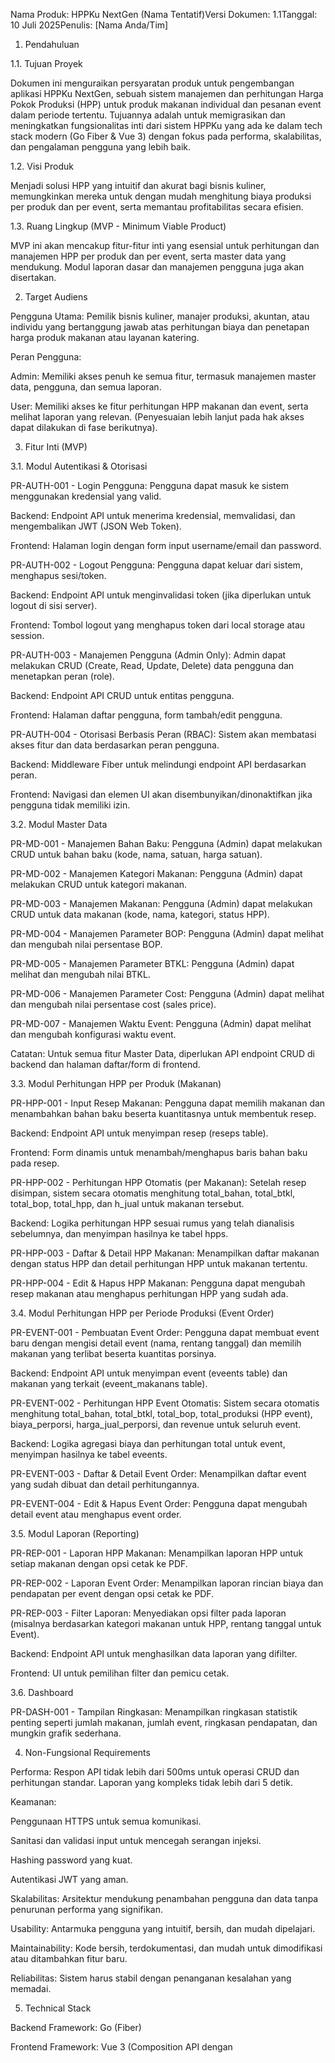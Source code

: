 Nama Produk: HPPKu NextGen (Nama Tentatif)Versi Dokumen: 1.1Tanggal: 10 Juli 2025Penulis: [Nama Anda/Tim]

1. Pendahuluan



1.1. Tujuan Proyek

Dokumen ini menguraikan persyaratan produk untuk pengembangan aplikasi HPPKu NextGen, sebuah sistem manajemen dan perhitungan Harga Pokok Produksi (HPP) untuk produk makanan individual dan pesanan event dalam periode tertentu. Tujuannya adalah untuk memigrasikan dan meningkatkan fungsionalitas inti dari sistem HPPKu yang ada ke dalam tech stack modern (Go Fiber & Vue 3) dengan fokus pada performa, skalabilitas, dan pengalaman pengguna yang lebih baik.

1.2. Visi Produk

Menjadi solusi HPP yang intuitif dan akurat bagi bisnis kuliner, memungkinkan mereka untuk dengan mudah menghitung biaya produksi per produk dan per event, serta memantau profitabilitas secara efisien.

1.3. Ruang Lingkup (MVP - Minimum Viable Product)

MVP ini akan mencakup fitur-fitur inti yang esensial untuk perhitungan dan manajemen HPP per produk dan per event, serta master data yang mendukung. Modul laporan dasar dan manajemen pengguna juga akan disertakan.

2. Target Audiens



Pengguna Utama: Pemilik bisnis kuliner, manajer produksi, akuntan, atau individu yang bertanggung jawab atas perhitungan biaya dan penetapan harga produk makanan atau layanan katering.

Peran Pengguna:

Admin: Memiliki akses penuh ke semua fitur, termasuk manajemen master data, pengguna, dan semua laporan.

User: Memiliki akses ke fitur perhitungan HPP makanan dan event, serta melihat laporan yang relevan. (Penyesuaian lebih lanjut pada hak akses dapat dilakukan di fase berikutnya).

3. Fitur Inti (MVP)

3.1. Modul Autentikasi & Otorisasi



PR-AUTH-001 - Login Pengguna: Pengguna dapat masuk ke sistem menggunakan kredensial yang valid.

Backend: Endpoint API untuk menerima kredensial, memvalidasi, dan mengembalikan JWT (JSON Web Token).

Frontend: Halaman login dengan form input username/email dan password.

PR-AUTH-002 - Logout Pengguna: Pengguna dapat keluar dari sistem, menghapus sesi/token.

Backend: Endpoint API untuk menginvalidasi token (jika diperlukan untuk logout di sisi server).

Frontend: Tombol logout yang menghapus token dari local storage atau session.

PR-AUTH-003 - Manajemen Pengguna (Admin Only): Admin dapat melakukan CRUD (Create, Read, Update, Delete) data pengguna dan menetapkan peran (role).

Backend: Endpoint API CRUD untuk entitas pengguna.

Frontend: Halaman daftar pengguna, form tambah/edit pengguna.

PR-AUTH-004 - Otorisasi Berbasis Peran (RBAC): Sistem akan membatasi akses fitur dan data berdasarkan peran pengguna.

Backend: Middleware Fiber untuk melindungi endpoint API berdasarkan peran.

Frontend: Navigasi dan elemen UI akan disembunyikan/dinonaktifkan jika pengguna tidak memiliki izin.

3.2. Modul Master Data



PR-MD-001 - Manajemen Bahan Baku: Pengguna (Admin) dapat melakukan CRUD untuk bahan baku (kode, nama, satuan, harga satuan).

PR-MD-002 - Manajemen Kategori Makanan: Pengguna (Admin) dapat melakukan CRUD untuk kategori makanan.

PR-MD-003 - Manajemen Makanan: Pengguna (Admin) dapat melakukan CRUD untuk data makanan (kode, nama, kategori, status HPP).

PR-MD-004 - Manajemen Parameter BOP: Pengguna (Admin) dapat melihat dan mengubah nilai persentase BOP.

PR-MD-005 - Manajemen Parameter BTKL: Pengguna (Admin) dapat melihat dan mengubah nilai BTKL.

PR-MD-006 - Manajemen Parameter Cost: Pengguna (Admin) dapat melihat dan mengubah nilai persentase cost (sales price).

PR-MD-007 - Manajemen Waktu Event: Pengguna (Admin) dapat melihat dan mengubah konfigurasi waktu event.

Catatan: Untuk semua fitur Master Data, diperlukan API endpoint CRUD di backend dan halaman daftar/form di frontend.

3.3. Modul Perhitungan HPP per Produk (Makanan)



PR-HPP-001 - Input Resep Makanan: Pengguna dapat memilih makanan dan menambahkan bahan baku beserta kuantitasnya untuk membentuk resep.

Backend: Endpoint API untuk menyimpan resep (reseps table).

Frontend: Form dinamis untuk menambah/menghapus baris bahan baku pada resep.

PR-HPP-002 - Perhitungan HPP Otomatis (per Makanan): Setelah resep disimpan, sistem secara otomatis menghitung total_bahan, total_btkl, total_bop, total_hpp, dan h_jual untuk makanan tersebut.

Backend: Logika perhitungan HPP sesuai rumus yang telah dianalisis sebelumnya, dan menyimpan hasilnya ke tabel hpps.

PR-HPP-003 - Daftar & Detail HPP Makanan: Menampilkan daftar makanan dengan status HPP dan detail perhitungan HPP untuk makanan tertentu.

PR-HPP-004 - Edit & Hapus HPP Makanan: Pengguna dapat mengubah resep makanan atau menghapus perhitungan HPP yang sudah ada.

3.4. Modul Perhitungan HPP per Periode Produksi (Event Order)



PR-EVENT-001 - Pembuatan Event Order: Pengguna dapat membuat event baru dengan mengisi detail event (nama, rentang tanggal) dan memilih makanan yang terlibat beserta kuantitas porsinya.

Backend: Endpoint API untuk menyimpan event (eveents table) dan makanan yang terkait (eveent_makanans table).

PR-EVENT-002 - Perhitungan HPP Event Otomatis: Sistem secara otomatis menghitung total_bahan, total_btkl, total_bop, total_produksi (HPP event), biaya_perporsi, harga_jual_perporsi, dan revenue untuk seluruh event.

Backend: Logika agregasi biaya dan perhitungan total untuk event, menyimpan hasilnya ke tabel eveents.

PR-EVENT-003 - Daftar & Detail Event Order: Menampilkan daftar event yang sudah dibuat dan detail perhitungannya.

PR-EVENT-004 - Edit & Hapus Event Order: Pengguna dapat mengubah detail event atau menghapus event order.

3.5. Modul Laporan (Reporting)



PR-REP-001 - Laporan HPP Makanan: Menampilkan laporan HPP untuk setiap makanan dengan opsi cetak ke PDF.

PR-REP-002 - Laporan Event Order: Menampilkan laporan rincian biaya dan pendapatan per event dengan opsi cetak ke PDF.

PR-REP-003 - Filter Laporan: Menyediakan opsi filter pada laporan (misalnya berdasarkan kategori makanan untuk HPP, rentang tanggal untuk Event).

Backend: Endpoint API untuk menghasilkan data laporan yang difilter.

Frontend: UI untuk pemilihan filter dan pemicu cetak.

3.6. Dashboard



PR-DASH-001 - Tampilan Ringkasan: Menampilkan ringkasan statistik penting seperti jumlah makanan, jumlah event, ringkasan pendapatan, dan mungkin grafik sederhana.

4. Non-Fungsional Requirements



Performa: Respon API tidak lebih dari 500ms untuk operasi CRUD dan perhitungan standar. Laporan yang kompleks tidak lebih dari 5 detik.

Keamanan:

Penggunaan HTTPS untuk semua komunikasi.

Sanitasi dan validasi input untuk mencegah serangan injeksi.

Hashing password yang kuat.

Autentikasi JWT yang aman.

Skalabilitas: Arsitektur mendukung penambahan pengguna dan data tanpa penurunan performa yang signifikan.

Usability: Antarmuka pengguna yang intuitif, bersih, dan mudah dipelajari.

Maintainability: Kode bersih, terdokumentasi, dan mudah untuk dimodifikasi atau ditambahkan fitur baru.

Reliabilitas: Sistem harus stabil dengan penanganan kesalahan yang memadai.

5. Technical Stack



Backend Framework: Go (Fiber)

Frontend Framework: Vue 3 (Composition API dengan <script setup>)

Database: PostgreSQL

ORM/Database Library (Go): GORM

State Management (Vue): Pinia

Routing (Vue): Vue Router

UI/CSS Framework (Vue): Tailwind CSS

PDF Generation: JsPDF (frontend-based)

6. Tantangan Teknis Utama yang Harus Diantisipasi



Backend (Go dengan Fiber):

Pemilihan dan Implementasi ORM/Query Builder: Go tidak memiliki ORM bawaan sekuat Eloquent. Implementasi GORM untuk relasi kompleks (resep, event-makanan) akan krusial.

Validasi Input & Penanganan Error API: Mengimplementasikan validasi input yang robust, terutama untuk data array (resep, item event), dan penanganan error yang konsisten di seluruh API.

Manajemen Konfigurasi Global (BOP, BTKL, Cost): Strategi pengelolaan nilai-nilai global ini agar konsisten dan up-to-date, serta potensi implikasinya pada perhitungan historis.

Frontend (Vue 3 dengan Script Setup):

Manajemen State (Pinia): Mengelola state yang kompleks (data master, data HPP, data event) agar sinkron dan performant di seluruh aplikasi menggunakan Pinia.

Form Kompleks (Resep & Event Makanan): Mendesain dan mengimplementasikan form dengan input dinamis (tambah/hapus baris bahan baku/makanan) dan validasi sisi klien yang menyeluruh.

Interaksi API Asynchronous: Efisiensi fetching data, penanganan loading/error states, dan cascading selects saat memilih data terkait.

Desain Komponen Reusable: Membangun komponen UI yang reusable dan fleksibel dengan Tailwind CSS untuk menjaga konsistensi dan kecepatan pengembangan.

Generasi PDF (Laporan) dengan JsPDF: Mengkonversi konten HTML/Vue menjadi PDF di sisi frontend menggunakan JsPDF, yang mungkin memerlukan penyesuaian tata letak dan styling yang cermat.

Tantangan Umum (Backend & Frontend):

Konsistensi Perhitungan: Memastikan semua rumus HPP diimplementasikan secara akurat dan konsisten di backend, terutama agregasi untuk event. Diperlukan unit/integration tests yang kuat.

Skalabilitas: Mengoptimalkan query database dan performa perhitungan untuk menangani peningkatan volume data di masa mendatang.

Deployment: Mengelola deployment aplikasi Go (binary) dan Vue (static assets), serta mengonfigurasi reverse proxy (misalnya Nginx) untuk melayani keduanya.

7. Pertimbangan Masa Depan (Diluar MVP)



Fitur inventaris bahan baku.

Manajemen pembelian bahan baku.

Modul laporan keuangan lebih lanjut (laba rugi, neraca).

Integrasi dengan sistem POS.

Notifikasi dan peringatan (misalnya, stok bahan baku rendah).

Fitur impor/ekspor data.